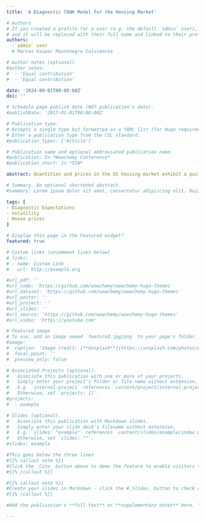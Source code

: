 ```yaml
---
title: 'A Diagnostic TANK Model for the Housing Market'

# Authors
# If you created a profile for a user (e.g. the default `admin` user), write the username (folder name) here
# and it will be replaced with their full name and linked to their profile.
authors:
  -`admin` user
  # Marcos Gaspar Montenegro Calvimonte

# Author notes (optional)
#author_notes:
#  - 'Equal contribution'
#  - 'Equal contribution'

date: '2024-09-01T00:00:00Z'
doi: ''

# Schedule page publish date (NOT publication's date).
#publishDate: '2017-01-01T00:00:00Z'

# Publication type.
# Accepts a single type but formatted as a YAML list (for Hugo requirements).
# Enter a publication type from the CSL standard.
#publication_types: ['Article']

# Publication name and optional abbreviated publication name.
#publication: In *Wowchemy Conference*
#publication_short: In *ICW*

abstract: Quantities and prices in the US housing market exhibit a puzzling excess volatility. I argue that the expectations channel not only is relevant but also serves as a key factor in solving this puzzle. In this paper, I incorporate diagnostic expectations as an amplification mechanism in a TANK model featuring a housing and banking sector. I estimate the model using Sequential Monte Carlo methods. The results indicate that, contingent on whether agents' imperfect memory is driven by the immediate past or the last three years, the diagnostic model relies on less volatile shocks. Specifically, the size of the housing preference shock is found to be two thirds or less compared to rational expectations. This implies that diagnostic expectations is accounting for approximately at least a third of what Iacoviello and Neri (2010) describe as either “genuine shifts in tastes for housing, or a catchall for all the unmodeled disturbances that can affect housing demand” (p. 150). Moreover, if I shut down the expectations channel -i.e. when agents are rational- the model fails generate the excess volatility in house prices observed in the data.

# Summary. An optional shortened abstract.
#summary: Lorem ipsum dolor sit amet, consectetur adipiscing elit. Duis posuere tellus ac convallis placerat. Proin tincidunt magna sed ex sollicitudin condimentum.

tags: [
- Diagnostic Expectations
- Volatility
- House prices
]

# Display this page in the Featured widget?
featured: true

# Custom links (uncomment lines below)
# links:
# - name: Custom Link
#   url: http://example.org

#url_pdf: ''
#url_code: 'https://github.com/wowchemy/wowchemy-hugo-themes'
#url_dataset: 'https://github.com/wowchemy/wowchemy-hugo-themes'
#url_poster: ''
#url_project: ''
#url_slides: ''
#url_source: 'https://github.com/wowchemy/wowchemy-hugo-themes'
#url_video: 'https://youtube.com'

# Featured image
# To use, add an image named `featured.jpg/png` to your page's folder.
#image:
#  caption: 'Image credit: [**Unsplash**](https://unsplash.com/photos/pLCdAaMFLTE)'
#  focal_point: ''
#  preview_only: false

# Associated Projects (optional).
#   Associate this publication with one or more of your projects.
#   Simply enter your project's folder or file name without extension.
#   E.g. `internal-project` references `content/project/internal-project/index.md`.
#   Otherwise, set `projects: []`.
#projects:
#  - example

# Slides (optional).
#   Associate this publication with Markdown slides.
#   Simply enter your slide deck's filename without extension.
#   E.g. `slides: "example"` references `content/slides/example/index.md`.
#   Otherwise, set `slides: ""`.
#slides: example

#This goes below the three lines
#{{% callout note %}}
#Click the _Cite_ button above to demo the feature to enable visitors to import publication metadata into their reference management software.
#{{% /callout %}}

#{{% callout note %}}
#Create your slides in Markdown - click the #_Slides_ button to check out the example.
#{{% /callout %}}

#Add the publication's **full text** or **supplementary notes** here. You can use rich formatting such as including [code, math, and images](https://wowchemy.com/docs/content/writing-markdown-latex/).

---
```


